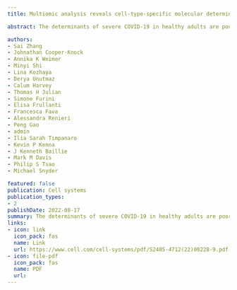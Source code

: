 ```yaml
---
title: Multiomic analysis reveals cell-type-specific molecular determinants of COVID-19 severity

abstract: The determinants of severe COVID-19 in healthy adults are poorly understood, which limits the opportunity for early intervention. We present a multiomic analysis using machine learning to characterize the genomic basis of COVID-19 severity. We use single-cell multiome profiling of human lungs to link genetic signals to cell-type-specific functions. We discover >1,000 risk genes across 19 cell types, which account for 77% of the SNP-based heritability for severe disease. Genetic risk is particularly focused within natural killer (NK) cells and T cells, placing the dysfunction of these cells upstream of severe disease. Mendelian randomization and single-cell profiling of human NK cells support the role of NK cells and further localize genetic risk to CD56bright NK cells, which are key cytokine producers during the innate immune response. Rare variant analysis confirms the enrichment of severe-disease-associated …

authors:
- Sai Zhang
- Johnathan Cooper-Knock
- Annika K Weimer
- Minyi Shi
- Lina Kozhaya
- Derya Unutmaz
- Calum Harvey
- Thomas H Julian
- Simone Furini
- Elisa Frullanti
- Francesca Fava
- Alessandra Renieri
- Peng Gao
- admin
- Ilia Sarah Timpanaro
- Kevin P Kenna
- J Kenneth Baillie
- Mark M Davis
- Philip S Tsao
- Michael Snyder

featured: false
publication: Cell systems
publication_types:
- 2
publishDate: 2022-08-17
summary: The determinants of severe COVID-19 in healthy adults are poorly understood, which limits the opportunity for early intervention. We present a multiomic analysis using machine learning to characterize the genomic basis of COVID-19 severity. We use single-cell multiome profiling of human lungs to link genetic signals to cell-type-specific functions. We discover >1,000 risk genes across 19 cell types, which account for 77% of the SNP-based heritability for severe disease. Genetic risk is particularly focused within natural killer (NK) cells and T cells, placing the dysfunction of these cells upstream of severe disease. Mendelian randomization and single-cell profiling of human NK cells support the role of NK cells and further localize genetic risk to CD56bright NK cells, which are key cytokine producers during the innate immune response. Rare variant analysis confirms the enrichment of severe-disease-associated …
links:
- icon: link
  icon_pack: fas
  name: Link
  url: https://www.cell.com/cell-systems/pdf/S2405-4712(22)00228-9.pdf
- icon: file-pdf
  icon_pack: fas
  name: PDF
  url: 
---
```


